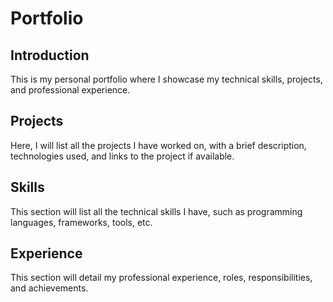 # Portfolio

## Introduction
This is my personal portfolio where I showcase my technical skills, projects, and professional experience.

## Projects
Here, I will list all the projects I have worked on, with a brief description, technologies used, and links to the project if available.

## Skills
This section will list all the technical skills I have, such as programming languages, frameworks, tools, etc.

## Experience
This section will detail my professional experience, roles, responsibilities, and achievements.
